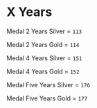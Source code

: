 
# X Years
Medal 2 Years Silver = `113`

Medal 2 Years Gold = `114`

Medal 4 Years Silver = `151`

Medal 4 Years Gold = `152`

Medal Five Years Silver = `176`

Medal Five Years Gold = `177`
